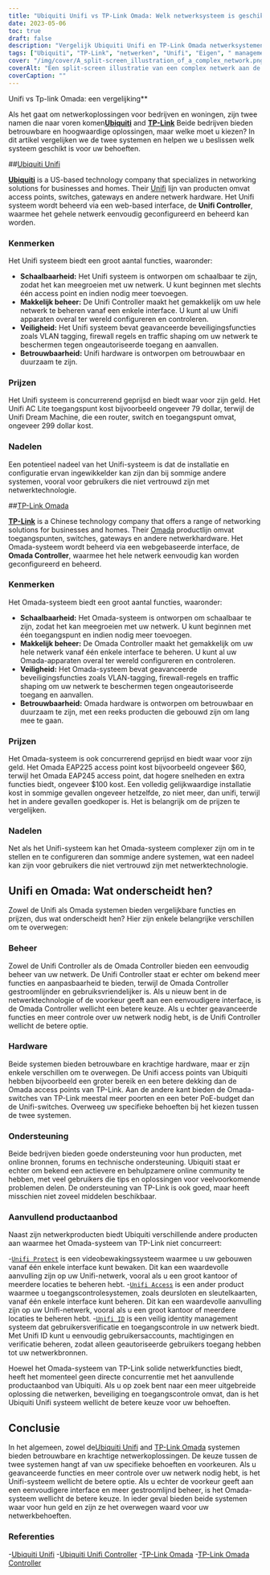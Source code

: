 ```yaml
---
title: "Ubiquiti Unifi vs TP-Link Omada: Welk netwerksysteem is geschikt voor u?"
date: 2023-05-06
toc: true
draft: false
description: "Vergelijk Ubiquiti Unifi en TP-Link Omada netwerksystemen om de juiste te kiezen voor uw behoeften."
tags: ["Ubiquiti", "TP-Link", "netwerken", "Unifi", "Eigen", " management", "hardware", "steun", "voorschriften", "functies", "controle", "interface", "waarde", "betrouwbaarheid", "prestatie"]
cover: "/img/cover/A_split-screen_illustration_of_a_complex_network.png"
coverAlt: "Een split-screen illustratie van een complex netwerk aan de ene kant, met een gebruiksvriendelijke interface aan de andere kant"
coverCaption: ""
---
```

 Unifi vs Tp-link Omada: een vergelijking**

Als het gaat om netwerkoplossingen voor bedrijven en woningen, zijn twee namen die naar voren komen[**Ubiquiti**](https://www.ui.com/) and [**TP-Link**](https://www.tp-link.com/us/omada-sdn/) Beide bedrijven bieden betrouwbare en hoogwaardige oplossingen, maar welke moet u kiezen? In dit artikel vergelijken we de twee systemen en helpen we u beslissen welk systeem geschikt is voor uw behoeften.

##[Ubiquiti Unifi](https://www.ui.com/)

[**Ubiquiti**](https://www.ui.com/) is a US-based technology company that specializes in networking solutions for businesses and homes. Their [Unifi](https://amzn.to/42JBzuH) lijn van producten omvat access points, switches, gateways en andere netwerk hardware. Het Unifi systeem wordt beheerd via een web-based interface, de **Unifi Controller**, waarmee het gehele netwerk eenvoudig geconfigureerd en beheerd kan worden.

### Kenmerken

Het Unifi systeem biedt een groot aantal functies, waaronder:

- **Schaalbaarheid:** Het Unifi systeem is ontworpen om schaalbaar te zijn, zodat het kan meegroeien met uw netwerk. U kunt beginnen met slechts één access point en indien nodig meer toevoegen.
- **Makkelijk beheer:** De Unifi Controller maakt het gemakkelijk om uw hele netwerk te beheren vanaf een enkele interface. U kunt al uw Unifi apparaten overal ter wereld configureren en controleren.
- **Veiligheid:** Het Unifi systeem bevat geavanceerde beveiligingsfuncties zoals VLAN tagging, firewall regels en traffic shaping om uw netwerk te beschermen tegen ongeautoriseerde toegang en aanvallen.
- **Betrouwbaarheid:** Unifi hardware is ontworpen om betrouwbaar en duurzaam te zijn.

### Prijzen

Het Unifi systeem is concurrerend geprijsd en biedt waar voor zijn geld. Het Unifi AC Lite toegangspunt kost bijvoorbeeld ongeveer 79 dollar, terwijl de Unifi Dream Machine, die een router, switch en toegangspunt omvat, ongeveer 299 dollar kost.

### Nadelen

Een potentieel nadeel van het Unifi-systeem is dat de installatie en configuratie ervan ingewikkelder kan zijn dan bij sommige andere systemen, vooral voor gebruikers die niet vertrouwd zijn met netwerktechnologie.

##[TP-Link Omada](https://www.tp-link.com/us/omada-sdn/)

[**TP-Link**](https://www.tp-link.com/us/omada-sdn/) is a Chinese technology company that offers a range of networking solutions for businesses and homes. Their [Omada](https://amzn.to/3p5vqKt) productlijn omvat toegangspunten, switches, gateways en andere netwerkhardware. Het Omada-systeem wordt beheerd via een webgebaseerde interface, de **Omada Controller**, waarmee het hele netwerk eenvoudig kan worden geconfigureerd en beheerd.

### Kenmerken

Het Omada-systeem biedt een groot aantal functies, waaronder:

- **Schaalbaarheid:** Het Omada-systeem is ontworpen om schaalbaar te zijn, zodat het kan meegroeien met uw netwerk. U kunt beginnen met één toegangspunt en indien nodig meer toevoegen.
- **Makkelijk beheer:** De Omada Controller maakt het gemakkelijk om uw hele netwerk vanaf één enkele interface te beheren. U kunt al uw Omada-apparaten overal ter wereld configureren en controleren.
- **Veiligheid:** Het Omada-systeem bevat geavanceerde beveiligingsfuncties zoals VLAN-tagging, firewall-regels en traffic shaping om uw netwerk te beschermen tegen ongeautoriseerde toegang en aanvallen.
- **Betrouwbaarheid:** Omada hardware is ontworpen om betrouwbaar en duurzaam te zijn, met een reeks producten die gebouwd zijn om lang mee te gaan.

### Prijzen

Het Omada-systeem is ook concurrerend geprijsd en biedt waar voor zijn geld. Het Omada EAP225 access point kost bijvoorbeeld ongeveer $60, terwijl het Omada EAP245 access point, dat hogere snelheden en extra functies biedt, ongeveer $100 kost. Een volledig gelijkwaardige installatie kost in sommige gevallen ongeveer hetzelfde, zo niet meer, dan unifi, terwijl het in andere gevallen goedkoper is. Het is belangrijk om de prijzen te vergelijken.

### Nadelen

Net als het Unifi-systeem kan het Omada-systeem complexer zijn om in te stellen en te configureren dan sommige andere systemen, wat een nadeel kan zijn voor gebruikers die niet vertrouwd zijn met netwerktechnologie.

## Unifi en Omada: Wat onderscheidt hen?

Zowel de Unifi als Omada systemen bieden vergelijkbare functies en prijzen, dus wat onderscheidt hen? Hier zijn enkele belangrijke verschillen om te overwegen:

### Beheer
Zowel de Unifi Controller als de Omada Controller bieden een eenvoudig beheer van uw netwerk. De Unifi Controller staat er echter om bekend meer functies en aanpasbaarheid te bieden, terwijl de Omada Controller gestroomlijnder en gebruiksvriendelijker is. Als u nieuw bent in de netwerktechnologie of de voorkeur geeft aan een eenvoudigere interface, is de Omada Controller wellicht een betere keuze. Als u echter geavanceerde functies en meer controle over uw netwerk nodig hebt, is de Unifi Controller wellicht de betere optie.

### Hardware
Beide systemen bieden betrouwbare en krachtige hardware, maar er zijn enkele verschillen om te overwegen. De Unifi access points van Ubiquiti hebben bijvoorbeeld een groter bereik en een betere dekking dan de Omada access points van TP-Link. Aan de andere kant bieden de Omada-switches van TP-Link meestal meer poorten en een beter PoE-budget dan de Unifi-switches. Overweeg uw specifieke behoeften bij het kiezen tussen de twee systemen.

### Ondersteuning
Beide bedrijven bieden goede ondersteuning voor hun producten, met online bronnen, forums en technische ondersteuning. Ubiquiti staat er echter om bekend een actievere en behulpzamere online community te hebben, met veel gebruikers die tips en oplossingen voor veelvoorkomende problemen delen. De ondersteuning van TP-Link is ook goed, maar heeft misschien niet zoveel middelen beschikbaar.

### Aanvullend productaanbod
Naast zijn netwerkproducten biedt Ubiquiti verschillende andere producten aan waarmee het Omada-systeem van TP-Link niet concurreert:

-[`Unifi Protect`](https://store.ui.com/collections/unifi-protect) is een videobewakingssysteem waarmee u uw gebouwen vanaf één enkele interface kunt bewaken. Dit kan een waardevolle aanvulling zijn op uw Unifi-netwerk, vooral als u een groot kantoor of meerdere locaties te beheren hebt.
-[`Unifi Access`](https://store.ui.com/products/unifi-access-hub) is een ander product waarmee u toegangscontrolesystemen, zoals deursloten en sleutelkaarten, vanaf één enkele interface kunt beheren. Dit kan een waardevolle aanvulling zijn op uw Unifi-netwerk, vooral als u een groot kantoor of meerdere locaties te beheren hebt.
-[`Unifi ID`](https://ui.com/uid) is een veilig identity management systeem dat gebruikersverificatie en toegangscontrole in uw netwerk biedt. Met Unifi ID kunt u eenvoudig gebruikersaccounts, machtigingen en verificatie beheren, zodat alleen geautoriseerde gebruikers toegang hebben tot uw netwerkbronnen.

Hoewel het Omada-systeem van TP-Link solide netwerkfuncties biedt, heeft het momenteel geen directe concurrentie met het aanvullende productaanbod van Ubiquiti. Als u op zoek bent naar een meer uitgebreide oplossing die netwerken, beveiliging en toegangscontrole omvat, dan is het Ubiquiti Unifi systeem wellicht de betere keuze voor uw behoeften.

## Conclusie
In het algemeen, zowel de[Ubiquiti Unifi](https://www.ui.com/) and [TP-Link Omada](https://www.tp-link.com/us/omada-sdn/) systemen bieden betrouwbare en krachtige netwerkoplossingen. De keuze tussen de twee systemen hangt af van uw specifieke behoeften en voorkeuren. Als u geavanceerde functies en meer controle over uw netwerk nodig hebt, is het Unifi-systeem wellicht de betere optie. Als u echter de voorkeur geeft aan een eenvoudigere interface en meer gestroomlijnd beheer, is het Omada-systeem wellicht de betere keuze. In ieder geval bieden beide systemen waar voor hun geld en zijn ze het overwegen waard voor uw netwerkbehoeften.

### Referenties
-[Ubiquiti Unifi](https://www.ui.com/products/#default)
-[Ubiquiti Unifi Controller](https://www.ui.com/software/)
-[TP-Link Omada](https://www.tp-link.com/us/omada-sdn/)
-[TP-Link Omada Controller](https://www.tp-link.com/us/business-networking/omada-sdn-controller/omada-software-controller/)